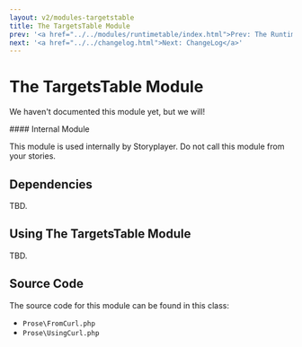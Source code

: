```yaml
---
layout: v2/modules-targetstable
title: The TargetsTable Module
prev: '<a href="../../modules/runtimetable/index.html">Prev: The RuntimeTable Module</a>'
next: '<a href="../../changelog.html">Next: ChangeLog</a>'
---
```


# The TargetsTable Module

We haven't documented this module yet, but we will!

<div class="callout warning" markdown="1">
#### Internal Module

This module is used internally by Storyplayer. Do not call this module from your stories.
</div>

## Dependencies

TBD.

## Using The TargetsTable Module

TBD.

## Source Code

The source code for this module can be found in this class:

* `Prose\FromCurl.php`
* `Prose\UsingCurl.php`